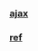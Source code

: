 ### [ajax](https://github.com/lu666666/notebooks/blob/master/notes/10/01.md)
>
### [ref](https://github.com/lu666666/notebooks/blob/master/notes/10/02.md)
>
